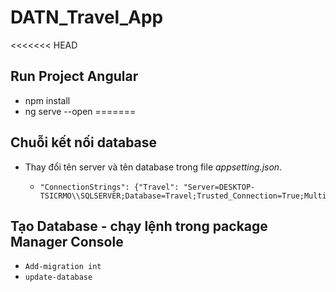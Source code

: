 # DATN_Travel_App
<<<<<<< HEAD

## Run Project Angular
- npm install
- ng serve --open
=======
## Chuỗi kết nối database
- Thay đổi tên server và tên database trong file *appsetting.json*.
  -     "ConnectionStrings": {"Travel": "Server=DESKTOP-TSICRMO\\SQLSERVER;Database=Travel;Trusted_Connection=True;MultipleActiveResultSets=true"} 
## Tạo Database - chạy lệnh trong package Manager Console
- `Add-migration int`
- `update-database`

